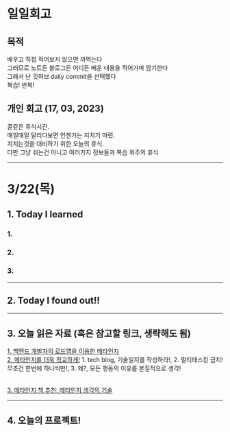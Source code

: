 # 일일회고

## 목적
배우고 직접 적어보지 않으면 까먹는다   
그러므로 노트든 블로그든 어디든 배운 내용을 적어가며 암기한다   
그래서 난 깃허브 daily commit을 선택했다   
복습! 반복!

## 개인 회고 (17, 03, 2023)
꿀같은 휴식시간. <br>
매일매일 달리다보면 언젠가는 지치기 마련.  <br>
지치는것을 대비하기 위한 오늘의 휴식. <br>
다만 그냥 쉬는건 아니고 여러가지 정보들과 복습 위주의 휴식 <br>
- - - -
# 3/22(목)

## 1. Today I learned
### 1. 

### 2. 

### 3. 
- - - -

## 2. Today I found out!!

- - - -

## 3. 오늘 읽은 자료 (혹은 참고할 링크, 생략해도 됨)
[1. 백엔드 개발자의 로드맵을 이용한 메타인지](https://velog.io/@yoopark/2022-backend-roadmap) <br>
[2. 메타인지를 더욱 정교하게!](https://riedel.tistory.com/352)  1. tech blog, 기술일지를 작성하라!, 2. 멀티태스킹 금지! 무조건 한번에 하나씩만!, 3. 왜?, 모든 행동의 이유를 본질적으로 생각!<br><br>
 
[3. 메타인지 책 추천: 메타인지 생각의 기술](http://www.yes24.com/Product/Goods/96181788)

- - - -

## 4. 오늘의 프로젝트!

